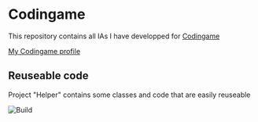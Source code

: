 # Codingame

This repository contains all IAs I have developped for [Codingame](https://www.codingame.com/)

[My Codingame profile](https://www.codingame.com/profile/f378e04f775907136d53cfd4fecd31e6138732)

## Reuseable code
Project "Helper" contains some classes and code that are easily reuseable

![Build](https://github.com/DuAell/Codingame/actions/workflows/dotnet.yml/badge.svg)